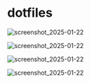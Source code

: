 # dotfiles

![screenshot_2025-01-22](https://github.com/user-attachments/assets/caee9a76-be12-40be-93d4-a2af76bf0576)

![screenshot_2025-01-22](https://github.com/user-attachments/assets/4301abf2-496f-425f-b4ca-9b6c884b72d3)

![screenshot_2025-01-22](https://github.com/user-attachments/assets/e97f318b-abc5-4ea7-9509-82e1b31fb894)

![screenshot_2025-01-22](https://github.com/user-attachments/assets/bc70fef8-571e-4f4f-9b31-d85e3ac031bc)
